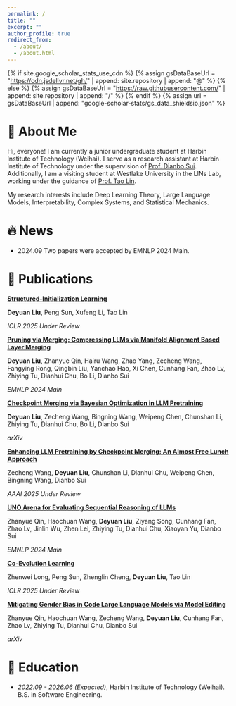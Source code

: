 ```yaml
---
permalink: /
title: ""
excerpt: ""
author_profile: true
redirect_from: 
  - /about/
  - /about.html
---
```


{% if site.google_scholar_stats_use_cdn %}
{% assign gsDataBaseUrl = "https://cdn.jsdelivr.net/gh/" | append: site.repository | append: "@" %}
{% else %}
{% assign gsDataBaseUrl = "https://raw.githubusercontent.com/" | append: site.repository | append: "/" %}
{% endif %}
{% assign url = gsDataBaseUrl | append: "google-scholar-stats/gs_data_shieldsio.json" %}

<span class='anchor' id='about-me'></span>
# 👋 About Me

Hi, everyone! I am currently a junior undergraduate student at Harbin Institute of Technology (Weihai). I serve as a research assistant at Harbin Institute of Technology under the supervision of [Prof. Dianbo Sui](https://scholar.google.com/citations?user=yi639zEAAAAJ&hl=en). Additionally, I am a visiting student at Westlake University in the LINs Lab, working under the guidance of [Prof. Tao Lin](https://scholar.google.ch/citations?user=QE9pa_cAAAAJ&hl=en). 

My research interests include Deep Learning Theory, Large Language Models, Interpretability, Complex Systems, and Statistical Mechanics.

# 🔥 News
- 2024.09 Two papers were accepted by EMNLP 2024 Main.

# 📝 Publications 


[**Structured-Initialization Learning**](#)

**Deyuan Liu**, Peng Sun, Xufeng Li, Tao Lin

*ICLR 2025 Under Review*


[**Pruning via Merging: Compressing LLMs via Manifold Alignment Based Layer Merging**](https://arxiv.org/abs/2406.16330)

**Deyuan Liu**, Zhanyue Qin, Hairu Wang, Zhao Yang, Zecheng Wang, Fangying Rong, Qingbin Liu, Yanchao Hao, Xi Chen, Cunhang Fan, Zhao Lv, Zhiying Tu, Dianhui Chu, Bo Li, Dianbo Sui

*EMNLP 2024 Main*


[**Checkpoint Merging via Bayesian Optimization in LLM Pretraining**](https://arxiv.org/abs/2403.19390)

**Deyuan Liu**, Zecheng Wang, Bingning Wang, Weipeng Chen, Chunshan Li, Zhiying Tu, Dianhui Chu, Bo Li, Dianbo Sui

*arXiv*


[**Enhancing LLM Pretraining by Checkpoint Merging: An Almost Free Lunch Approach**](#)

Zecheng Wang, **Deyuan Liu**, Chunshan Li, Dianhui Chu, Weipeng Chen, Bingning Wang, Dianbo Sui

*AAAI 2025 Under Review*


[**UNO Arena for Evaluating Sequential Reasoning of LLMs**](https://arxiv.org/abs/2406.16382)

Zhanyue Qin, Haochuan Wang, **Deyuan Liu**, Ziyang Song, Cunhang Fan, Zhao Lv, Jinlin Wu, Zhen Lei, Zhiying Tu, Dianhui Chu, Xiaoyan Yu, Dianbo Sui

*EMNLP 2024 Main*


[**Co-Evolution Learning**](#)

Zhenwei Long, Peng Sun, Zhenglin Cheng, **Deyuan Liu**, Tao Lin

*ICLR 2025 Under Review*


[**Mitigating Gender Bias in Code Large Language Models via Model Editing**](https://arxiv.org/abs/2410.07820)

Zhanyue Qin, Haochuan Wang, Zecheng Wang, **Deyuan Liu**, Cunhang Fan, Zhao Lv, Zhiying Tu, Dianhui Chu, Dianbo Sui

*arXiv*


# 📖 Education
- *2022.09 - 2026.06 (Expected)*, Harbin Institute of Technology (Weihai). B.S. in Software Engineering.
